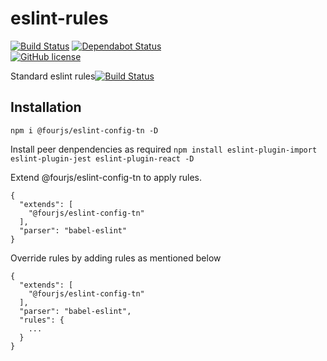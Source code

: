 # eslint-rules

[![Build Status](https://semaphoreci.com/api/v1/nimjetushar/eslint-rules/branches/dependabot-npm_and_yarn-babel-eslint-10-1-0/shields_badge.svg)](https://semaphoreci.com/nimjetushar/eslint-rules)
[![Dependabot Status](https://api.dependabot.com/badges/status?host=github&repo=nimjetushar/eslint-rules)](https://dependabot.com)
<br>
[![GitHub license](https://img.shields.io/github/license/nimjetushar/eslint-rules)](https://github.com/nimjetushar/eslint-rules/blob/master/LICENSE)

Standard eslint rules[![Build Status](https://semaphoreci.com/api/v1/nimjetushar/eslint-rules/branches/dependabot-npm_and_yarn-babel-eslint-10-1-0/shields_badge.svg)](https://semaphoreci.com/nimjetushar/eslint-rules)

## Installation

``` npm i @fourjs/eslint-config-tn -D ```

Install peer denpendencies as required
``` npm install eslint-plugin-import eslint-plugin-jest eslint-plugin-react -D ```

Extend @fourjs/eslint-config-tn to apply rules.

```
{
  "extends": [
    "@fourjs/eslint-config-tn"
  ],
  "parser": "babel-eslint"
}
```

Override rules by adding rules as mentioned below 
```
{
  "extends": [
    "@fourjs/eslint-config-tn"
  ],
  "parser": "babel-eslint",
  "rules": {
    ...
  }
}
